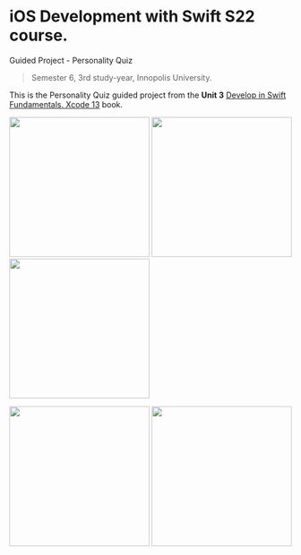 # iOS Development with Swift S22 course.
Guided Project - Personality Quiz
> Semester 6, 3rd study-year, Innopolis University.

This is the Personality Quiz guided project from the **Unit 3** [Develop in Swift Fundamentals. Xcode 13](https://books.apple.com/ru/book/develop-in-swift-fundamentals/id1581182804?l=en) book.

<p float="left">
<img width="250" src="https://user-images.githubusercontent.com/49106163/152822067-700a63c2-6ff8-40fe-a67f-6aadf0a01e23.png"/>
<img width="250" src="https://user-images.githubusercontent.com/49106163/152822226-ddd2986f-4277-4bc2-a308-27b2a508ab78.png"/>
<img width="250" src="https://user-images.githubusercontent.com/49106163/152822253-6ffb2116-d266-49b9-a383-fd38b7b363ea.png"/>
</p>

<p float="left">
<img width="250" src="https://user-images.githubusercontent.com/49106163/152822276-15599325-a79b-4848-be58-adef0ad4b6e5.png"/>
<img width="250" src="https://user-images.githubusercontent.com/49106163/152822310-e17f2c3f-3d9e-4d05-856f-9f5f1c896baf.png"/>
</p>
